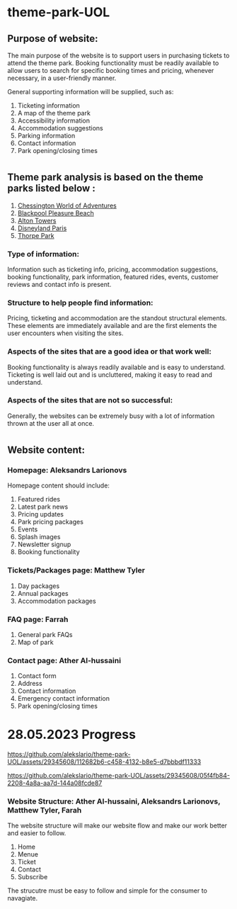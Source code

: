 # theme-park-UOL

## Purpose of website:
The main purpose of the website is to support users in purchasing tickets to attend the theme park. Booking functionality must be readily available to allow users to search for specific booking times and pricing, whenever necessary, in a user-friendly manner.

General supporting information will be supplied, such as:
1) Ticketing information
2) A map of the theme park
3) Accessibility information
4) Accommodation suggestions
5) Parking information
6) Contact information
7) Park opening/closing times

#

## Theme park analysis is based on the theme parks listed below :
1) [Chessington World of Adventures](https://www.chessington.com/)
2) [Blackpool Pleasure Beach](https://www.blackpoolpleasurebeach.com/)
3) [Alton Towers](https://www.altontowers.com/)
4) [Disneyland Paris](https://www.disneylandparis.com/en-gb/)
5) [Thorpe Park](https://www.thorpepark.com/)

### Type of information:
Information such as ticketing info, pricing, accommodation suggestions, booking functionality, park information, featured rides, events, customer reviews and contact info is present.

### Structure to help people find information:
Pricing, ticketing and accommodation are the standout structural elements. These elements are immediately available and are the first elements the user encounters when visiting the sites.

### Aspects of the sites that are a good idea or that work well:
Booking functionality is always readily available and is easy to understand.
Ticketing is well laid out and is uncluttered, making it easy to read and understand.

### Aspects of the sites that are not so successful:
Generally, the websites can be extremely busy with a lot of information thrown at the user all at once.

#

## Website content:
### Homepage: Aleksandrs Larionovs
Homepage content should include:
1) Featured rides
2) Latest park news
3) Pricing updates
4) Park pricing packages
5) Events
6) Splash images
7) Newsletter signup
8) Booking functionality

### Tickets/Packages page: Matthew Tyler
1) Day packages
2) Annual packages
3) Accommodation packages

### FAQ page:  Farrah
1) General park FAQs
2) Map of park

### Contact page: Ather Al-hussaini
1) Contact form
2) Address
3) Contact information
4) Emergency contact information
5) Park opening/closing times

# 28.05.2023 Progress


https://github.com/alekslario/theme-park-UOL/assets/29345608/112682b6-c458-4132-b8e5-d7bbbdf11333




https://github.com/alekslario/theme-park-UOL/assets/29345608/05f4fb84-2208-4a8a-aa7d-144a08fcde87

### Website Structure: Ather Al-hussaini, Aleksandrs Larionovs, Matthew Tyler, Farah
The website structure will make our website flow and make our work better and easier to follow.
1) Home
2) Menue
3) Ticket
4) Contact
5) Subscribe

The strucutre must be easy to follow and simple for the consumer to navagiate.

